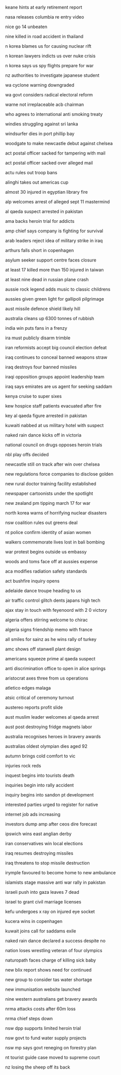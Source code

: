 keane hints at early retirement report

nasa releases columbia re entry video

nice go 14 unbeaten

nine killed in road accident in thailand

n korea blames us for causing nuclear rift

n korean lawyers indicts us over nuke crisis

n korea says us spy flights prepare for war

nz authorities to investigate japanese student

wa cyclone warning downgraded

wa govt considers radical electoral reform

warne not irreplaceable acb chairman

who agrees to international anti smoking treaty

windies struggling against sri lanka

windsurfer dies in port phillip bay

woodgate to make newcastle debut against chelsea

act postal officer sacked for tampering with mail

act postal officer sacked over alleged mail

actu rules out troop bans

alinghi takes out americas cup

almost 30 injured in egyptian library fire

alp welcomes arrest of alleged sept 11 mastermind

al qaeda suspect arrested in pakistan

ama backs heroin trial for addicts

amp chief says company is fighting for survival

arab leaders reject idea of military strike in iraq

arthurs falls short in copenhagen

asylum seeker support centre faces closure

at least 17 killed more than 150 injured in taiwan

at least nine dead in russian plane crash

aussie rock legend adds music to classic childrens

aussies given green light for gallipoli pilgrimage

aust missile defence shield likely hill

australia cleans up 6300 tonnes of rubbish

india win puts fans in a frenzy

ira must publicly disarm trimble

iran reformists accept big council election defeat

iraq continues to conceal banned weapons straw

iraq destroys four banned missiles

iraqi opposition groups appoint leadership team

iraq says emirates are us agent for seeking saddam

kenya cruise to super sixes

kew hospice staff patients evacuated after fire

key al qaeda figure arrested in pakistan

kuwaiti nabbed at us military hotel with suspect

naked rain dance kicks off in victoria

national council on drugs opposes heroin trials

nbl play offs decided

newcastle still on track after win over chelsea

new regulations force companies to disclose golden

new rural doctor training facility established

newspaper cartoonists under the spotlight

new zealand pm tipping march 17 for war

north korea warns of horrifying nuclear disasters

nsw coalition rules out greens deal

nt police confirm identity of asian women

walkers commemorate lives lost in bali bombing

war protest begins outside us embassy

woods and toms face off at aussies expense

aca modifies radiation safety standards

act bushfire inquiry opens

adelaide dance troupe heading to us

air traffic control glitch dents japans high tech

ajax stay in touch with feyenoord with 2 0 victory

algeria offers stirring welcome to chirac

algeria signs friendship memo with france

all smiles for sainz as he wins rally of turkey

amc shows off stanwell plant design

americans squeeze prime al qaeda suspect

anti discrimination office to open in alice springs

aristocrat axes three from us operations

atletico edges malaga

atsic critical of ceremony turnout

austereo reports profit slide

aust muslim leader welcomes al qaeda arrest

aust post destroying fridge magnets labor

australia recognises heroes in bravery awards

australias oldest olympian dies aged 92

autumn brings cold comfort to vic

injuries rock reds

inquest begins into tourists death

inquiries begin into rally accident

inquiry begins into sandon pt development

interested parties urged to register for native

internet job ads increasing

investors dump amp after ceos dire forecast

ipswich wins east anglian derby

iran conservatives win local elections

iraq resumes destroying missiles

iraq threatens to stop missile destruction

irymple favoured to become home to new ambulance

islamists stage massive anti war rally in pakistan

israeli push into gaza leaves 7 dead

israel to grant civil marriage licenses

kefu undergoes x ray on injured eye socket

kucera wins in copenhagen

kuwait joins call for saddams exile

naked rain dance declared a success despite no

nation loses wrestling veteran of four olympics

naturopath faces charge of killing sick baby

new blix report shows need for continued

new group to consider tas water shortage

new immunisation website launched

nine western australians get bravery awards

nrma attacks costs after 60m loss

nrma chief steps down

nsw dpp supports limited heroin trial

nsw govt to fund water supply projects

nsw mp says govt reneging on forestry plan

nt tourist guide case moved to supreme court

nz losing the sheep off its back

